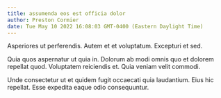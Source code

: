 ```yaml
---
title: assumenda eos est officia dolor
author: Preston Cormier
date: Tue May 10 2022 16:08:03 GMT-0400 (Eastern Daylight Time)
---
```

Asperiores ut perferendis. Autem et et voluptatum. Excepturi et sed.

 Quia quos aspernatur ut quia in. Dolorum ab modi omnis quo et dolorem repellat quod. Voluptatem reiciendis et. Quia veniam velit commodi.

 Unde consectetur ut et quidem fugit occaecati quia laudantium. Eius hic repellat. Esse expedita eaque odio consequuntur.